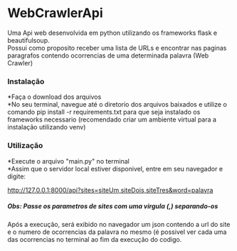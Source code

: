 # WebCrawlerApi
Uma Api web desenvolvida em python utilizando os frameworks flask e beautifulsoup.   
Possui como proposito receber uma lista de URLs e encontrar nas paginas paragrafos contendo ocorrencias de uma determinada palavra (Web Crawler)

### Instalação

*Faça o download dos arquivos </n>   
*No seu terminal, navegue até o diretorio dos arquivos baixados e utilize o comando pip install -r requirements.txt para que seja instalado os frameworks necessario (recomendado criar um ambiente virtual para a instalação utilizando venv)

### Utilização

*Execute o arquivo "main.py" no terminal </n>   
*Assim que o servidor local estiver disponivel, entre em seu navegador e digite: </n>

http://127.0.0.1:8000/api?sites=siteUm,siteDois,siteTres&word=palavra

##### Obs: Passe os parametros de sites com uma virgula (,) separando-os

Após a execução, será exibido no navegador um json contendo a url do site e o numero de ocorrencias da palavra no mesmo
(é possivel ver cada uma das ocorrencias no terminal ao fim da execução do codigo.
